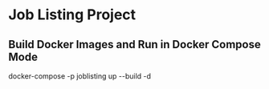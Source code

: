 # Job Listing Project

## Build Docker Images and Run in Docker Compose Mode
docker-compose -p joblisting up --build -d
